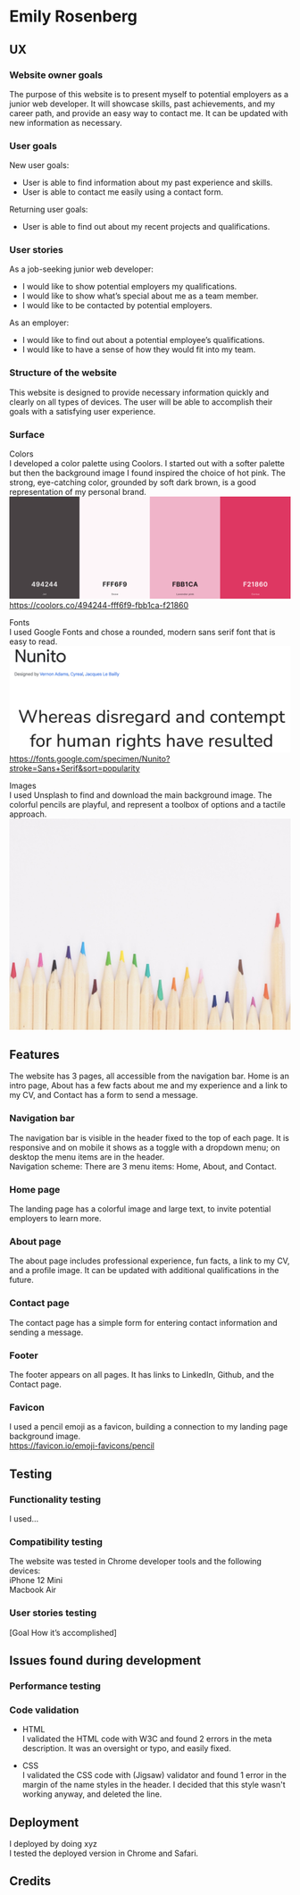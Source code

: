 # Emily Rosenberg

## UX
### Website owner goals
The purpose of this website is to present myself to potential employers as a junior web developer. It will showcase skills, past achievements, and my career path, and provide an easy way to contact me. It can be updated with new information as necessary.

### User goals
New user goals:
- User is able to find information about my past experience and skills.
- User is able to contact me easily using a contact form.

Returning user goals:
- User is able to find out about my recent projects and qualifications.

### User stories
As a job-seeking junior web developer:
- I would like to show potential employers my qualifications.
- I would like to show what’s special about me as a team member.
- I would like to be contacted by potential employers.

As an employer:
- I would like to find out about a potential employee’s qualifications.
- I would like to have a sense of how they would fit into my team.

### Structure of the website
This website is designed to provide necessary information quickly and clearly on all types of devices. The user will be able to accomplish their goals with a satisfying user experience.

### Surface
Colors <br>
I developed a color palette using Coolors. I started out with a softer palette but then the background image I found inspired the choice of hot pink. The strong, eye-catching color, grounded by soft dark brown, is a good representation of my personal brand. <br>
![Color palette with dark brown, light pink, and hot pink](assets/images/color-palette.png)
https://coolors.co/494244-fff6f9-fbb1ca-f21860

Fonts <br>
I used Google Fonts and chose a rounded, modern sans serif font that is easy to read. <br>
![Nunito font from Google Fonts](assets/images/nunito-font.png)
<br>
https://fonts.google.com/specimen/Nunito?stroke=Sans+Serif&sort=popularity

Images <br>
I used Unsplash to find and download the main background image. The colorful pencils are playful, and represent a toolbox of options and a tactile approach. <br>
![Background image of colored pencils](assets/images/hero-background.jpg)
## Features
The website has 3 pages, all accessible from the navigation bar. Home is an intro page, About has a few facts about me and my experience and a link to my CV, and Contact has a form to send a message.

### Navigation bar
The navigation bar is visible in the header fixed to the top of each page. It is responsive and on mobile it shows as a toggle with a dropdown menu; on desktop the menu items are in the header.
<br>
Navigation scheme: There are 3 menu items: Home, About, and Contact.

### Home page
The landing page has a colorful image and large text, to invite potential employers to learn more.

### About page
The about page includes professional experience, fun facts, a link to my CV, and a profile image. It can be updated with additional qualifications in the future.

### Contact page
The contact page has a simple form for entering contact information and sending a message.

### Footer
The footer appears on all pages. It has links to LinkedIn, Github, and the Contact page.

### Favicon
I used a pencil emoji as a favicon, building a connection to my landing page background image. <br>
https://favicon.io/emoji-favicons/pencil

## Testing

### Functionality testing
I used…

### Compatibility testing
The website was tested in Chrome developer tools and the following devices:
<br>
iPhone 12 Mini <br>
Macbook Air

### User stories testing
[Goal
How it’s accomplished]

## Issues found during development

### Performance testing

### Code validation
- HTML <br> I validated the HTML code with W3C and found 2 errors in the meta description. It was an oversight or typo, and easily fixed.

- CSS <br> I validated the CSS code with (Jigsaw) validator and found 1 error in the margin of the name styles in the header. I decided that this style wasn't working anyway, and deleted the line.

## Deployment
I deployed by doing xyz <br>
I tested the deployed version in Chrome and Safari.

## Credits
